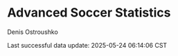 # Advanced Soccer Statistics
Denis Ostroushko

<!-- gfm -->

Last successful data update: 2025-05-24 06:14:06 CST

